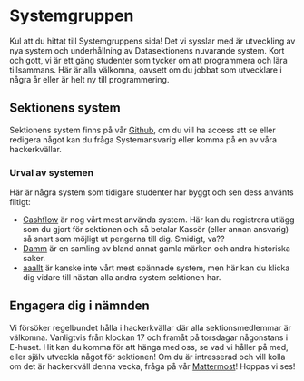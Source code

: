 # Systemgruppen

Kul att du hittat till Systemgruppens sida! Det vi sysslar med är utveckling av nya system och underhållning av Datasektionens nuvarande system. Kort och gott, vi är ett gäng studenter som tycker om att programmera och lära tillsammans. Här är alla välkomna, oavsett om du jobbat som utvecklare i några år eller är helt ny till programmering.

## Sektionens system

Sektionens system finns på vår [Github](https://github.com/datasektionen/), om du vill ha access att se eller redigera något kan du fråga Systemansvarig eller komma på en av våra hackerkvällar.

### Urval av systemen

Här är några system som tidigare studenter har byggt och sen dess använts flitigt:
- [Cashflow](https://cashflow.datasektionen.se) är nog vårt mest använda system. Här kan du registrera utlägg som du gjort för sektionen och så betalar Kassör (eller annan ansvarig) så snart som möjligt ut pengarna till dig. Smidigt, va??
- [Damm](https://damm.datasektionen.se) är en samling av bland annat gamla märken och andra historiska saker.
- [aaallt](https://aaallt.datasektionen.se/) är kanske inte vårt mest spännade system, men här kan du klicka dig vidare till nästan alla andra system sektionen har.

## Engagera dig i nämnden

Vi försöker regelbundet hålla i hackerkvällar där alla sektionsmedlemmar är välkomna. Vanligtvis från klockan 17 och framåt på torsdagar någonstans i E-huset. Hit kan du komma för att hänga med oss, se vad vi håller på med, eller själv utveckla något för sektionen! Om du är intresserad och vill kolla om det är hackerkväll denna vecka, fråga på vår [Mattermost](https://dsekt.se/iormost)! Hoppas vi ses!

